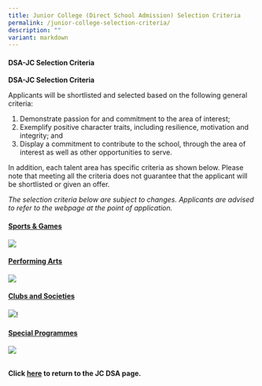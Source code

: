 ```yaml
---
title: Junior College (Direct School Admission) Selection Criteria
permalink: /junior-college-selection-criteria/
description: ""
variant: markdown
---
```

#### DSA-JC Selection Criteria

**DSA-JC Selection Criteria**

<p>Applicants will be shortlisted and selected based on the following general criteria:</p>
<ol>
<li>Demonstrate passion for and commitment to the area of interest;</li>
<li>Exemplify positive character traits, including resilience, motivation and integrity; and</li>
	<li>Display a commitment to contribute to the school, through the area of interest as well as other opportunities to serve.</li>
</ol>
<p>In addition, each talent area has specific criteria as shown below. Please note that meeting all the criteria does not guarantee that the applicant will be shortlisted or given an offer.</p>

<p><i>The selection criteria below are subject to changes. Applicants are advised to refer to the webpage at the point of application.</i></p>

<h4><u>Sports &amp; Games</u></h4>

![](/images/JC%20DSA%20CRITERIA/JC_CRIT_1.png)

<h4><u>Performing Arts</u></h4>

![](/images/JC%20DSA%20CRITERIA/JC_CRIT_2.png)

<h4><u>Clubs and Societies</u></h4>

![](/images/JC%20DSA%20CRITERIA/JC_CRIT_3.png)!

<h4><u>Special Programmes</u></h4>

![](/images/JC%20DSA%20CRITERIA/JC_4.png)

<br>**Click&nbsp;[here](https://nationaljc.moe.edu.sg/admissions/jc-dsa/)&nbsp;to return to the JC DSA page.**